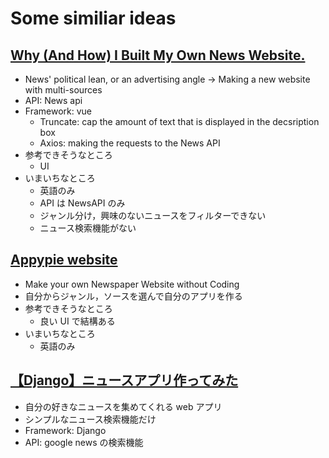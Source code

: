 # Some similiar ideas

## [Why (And How) I Built My Own News Website.](https://medium.com/@kieranmaher13/why-and-how-i-built-my-own-news-website-7e025b8e20e)

- News' political lean, or an advertising angle -> Making a new website with multi-sources
- API: News api
- Framework: vue
  - Truncate: cap the amount of text that is displayed in the decsription box
  - Axios: making the requests to the News API
- 参考できそうなところ
  - UI
- いまいちなところ
  - 英語のみ
  - API は NewsAPI のみ
  - ジャンル分け，興味のないニュースをフィルターできない
  - ニュース検索機能がない

## [Appypie website](https://www.appypie.com/newspaper-website-builder)

- Make your own Newspaper Website without Coding
- 自分からジャンル，ソースを選んで自分のアプリを作る
- 参考できそうなところ
  - 良い UI で結構ある
- いまいちなところ
  - 英語のみ

## [【Django】ニュースアプリ作ってみた](https://ymgsapo.com/2018/12/01/making-news-app/)

- 自分の好きなニュースを集めてくれる web アプリ
- シンプルなニュース検索機能だけ
- Framework: Django
- API: google news の検索機能
